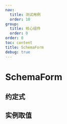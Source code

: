 ```yaml
---
nav:
  title: 测试用例
  order: 10
group:
  title: 核心组件
  order: 0
order: 0
toc: content
title: SchemaForm
debug: true
---
```



# SchemaForm

## 约定式
<code src="../../src/SchemaForm/demos/convention/index.tsx"></code>

<code src="../../src/SchemaForm/demos/conventionValueBaseName/index.tsx"></code>

## 实例取值
<code src="./schemaFormDemo/formValue/index.tsx"></code>
